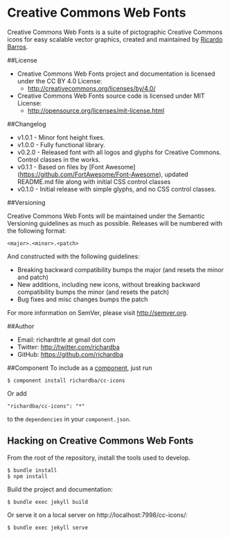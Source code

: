 Creative Commons Web Fonts
======

Creative Commons Web Fonts is a suite of pictographic Creative Commons icons for easy scalable vector graphics,
created and maintained by [Ricardo Barros](http://twitter.com/richardba).

##License
- Creative Commons Web Fonts project and documentation is licensed under the CC BY 4.0 License:
  - http://creativecommons.org/licenses/by/4.0/
- Creative Commons Web Fonts source code is licensed under MIT License:
  - http://opensource.org/licenses/mit-license.html
  
##Changelog
- v1.0.1 - Minor font height fixes.
- v1.0.0 - Fully functional library.
- v0.2.0 - Released font with all logos and glyphs for Creative Commons. Control classes in the works.
- v0.1.1 - Based on files by [Font Awesome] (https://github.com/FortAwesome/Font-Awesome), updated README.md file along with initial CSS control classes
- v0.1.0 - Initial release with simple glyphs, and no CSS control classes.

##Versioning

Creative Commons Web Fonts will be maintained under the Semantic Versioning guidelines as much as possible. Releases will be numbered
with the following format:

`<major>.<minor>.<patch>`

And constructed with the following guidelines:

* Breaking backward compatibility bumps the major (and resets the minor and patch)
* New additions, including new icons, without breaking backward compatibility bumps the minor (and resets the patch)
* Bug fixes and misc changes bumps the patch

For more information on SemVer, please visit http://semver.org.

##Author
- Email: richardtrle at gmail dot com
- Twitter: http://twitter.com/richardba
- GitHub: https://github.com/richardba

##Component
To include as a [component](http://github.com/component/component), just run

    $ component install richardba/cc-icons

Or add

    "richardba/cc-icons": "*"

to the `dependencies` in your `component.json`.

## Hacking on Creative Commons Web Fonts

From the root of the repository, install the tools used to develop.

    $ bundle install
    $ npm install

Build the project and documentation:

    $ bundle exec jekyll build

Or serve it on a local server on http://localhost:7998/cc-icons/:

    $ bundle exec jekyll serve